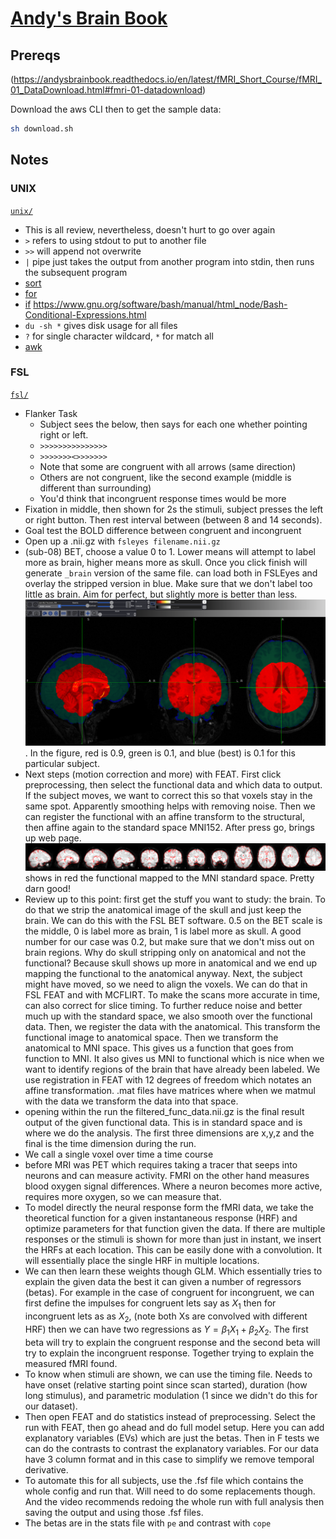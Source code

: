 # [Andy's Brain Book](https://andysbrainbook.readthedocs.io/en/latest/index.html)

## Prereqs

(https://andysbrainbook.readthedocs.io/en/latest/fMRI_Short_Course/fMRI_01_DataDownload.html#fmri-01-datadownload)

Download the aws CLI then to get the sample data:

```bash
sh download.sh
```

## Notes

### UNIX

[`unix/`](./unix/)

- This is all review, nevertheless, doesn't hurt to go over again
- `>` refers to using stdout to put to another file
- `>>` will append not overwrite
- `|` pipe just takes the output from another program into stdin, then runs the subsequent program
- [sort](./unix/sort.sh)
- [for](./unix/for.sh)
- [if](./unix/if.sh) https://www.gnu.org/software/bash/manual/html_node/Bash-Conditional-Expressions.html
- `du -sh *` gives disk usage for all files
- `?` for single character wildcard, `*` for match all
- [awk](./unix/awk.sh)

### FSL

[`fsl/`](./fsl/)

- Flanker Task
 	- Subject sees the below, then says for each one whether pointing right or left.
	- `>>>>>>>>>>>>>>>`
	- `>>>>>>><>>>>>>>`
	- Note that some are congruent with all arrows (same direction)
	- Others are not congruent, like the second example (middle is different than surrounding)
	- You'd think that incongruent response times would be more
- Fixation in middle, then shown for 2s the stimuli, subject presses the left or right button. Then rest interval between (between 8 and 14 seconds).
- Goal test the BOLD difference between congruent and incongruent
- Open up a .nii.gz with `fsleyes filename.nii.gz`
- (sub-08) BET, choose a value 0 to 1. Lower means will attempt to label more as brain, higher means more as skull. Once you click finish will generate `_brain` version of the same file. can load both in FSLEyes and overlay the stripped version in blue. Make sure that we don't label too little as brain. Aim for perfect, but slightly more is better than less. ![comparing_bet](./fsl/images/comparing_bet.png). In the figure, red is 0.9, green is 0.1, and blue (best) is 0.1 for this particular subject.
- Next steps (motion correction and more) with FEAT. First click preprocessing, then select the functional data and which data to output. If the subject moves, we want to correct this so that voxels stay in the same spot. Apparently smoothing helps with removing noise. Then we can register the functional with an affine transform to the structural, then affine again to the standard space MNI152. After press go, brings up web page. ![registration](./fsl/images/example_func2standard1.png) shows in red the functional mapped to the MNI standard space. Pretty darn good!
- Review up to this point: first get the stuff you want to study: the brain. To do that we strip the anatomical image of the skull and just keep the brain. We can do this with the FSL BET software. 0.5 on the BET scale is the middle, 0 is label more as brain, 1 is label more as skull. A good number for our case was 0.2, but make sure that we don't miss out on brain regions. Why do skull stripping only on anatomical and not the functional? Because skull shows up more in anatomical and we end up mapping the functional to the anatomical anyway. Next, the subject might have moved, so we need to align the voxels. We can do that in FSL FEAT and with MCFLIRT. To make the scans more accurate in time, can also correct for slice timing. To further reduce noise and better much up with the standard space, we also smooth over the functional data. Then, we register the data with the anatomical. This transform the functional image to anatomical space. Then we transform the anatomical to MNI space. This gives us a function that goes from function to MNI. It also gives us MNI to functional which is nice when we want to identify regions of the brain that have already been labeled. We use registration in FEAT with 12 degrees of freedom which notates an affine transformation.  .mat files have matrices where when we matmul with the data we transform the data into that space.
-  opening within the run the filtered_func_data.nii.gz is the final result output of the given functional data. This is in standard space and is where we do the analysis. The first three dimensions are x,y,z and the final is the time dimension during the run.
- We call a single voxel over time a time course
- before MRI was PET which requires taking a tracer that seeps into neurons and can measure activity. FMRI on the other hand measures blood oxygen signal differences. Where a neuron becomes more active, requires more oxygen, so we can measure that.
- To model directly the neural response form the fMRI data, we take the theoretical function for a given instantaneous response (HRF) and optimize parameters for that function given the data. If there are multiple responses or the stimuli is shown for more than just in instant, we insert the HRFs at each location. This can be easily done with a convolution. It will essentially place the single HRF in multiple locations.
- We can then learn these weights though GLM. Which essentially tries to explain the given data the best it can given a number of regressors (betas). For example in the case of congruent for incongruent, we can first define the impulses for congruent lets say as $X_1$ then for incongruent lets as as $X_2$,  (note both Xs are convolved with different HRF) then we can have two regressions as $Y = \beta_1 X_1 + \beta_2 X_2$. The first beta will try to explain the congruent response and the second beta will try to explain the incongruent response. Together trying to explain the measured fMRI found.
- To know when stimuli are shown, we can use the timing file. Needs to have onset (relative starting point since scan started), duration (how long stimulus), and parametric modulation (1 since we didn't do this for our dataset).
- Then open FEAT and do statistics instead of preprocessing. Select the run with FEAT, then go ahead and do full model setup. Here you can add explanatory variables (EVs) which are just the betas. Then in F tests we can do the contrasts to contrast the explanatory variables. For our data have 3 column format and in this case to simplify we remove temporal derivative.   
- To automate this for all subjects, use the .fsf file which contains the whole config and run that. Will need to do some replacements though. And the video recommends redoing the whole run with full analysis then saving the output and using those .fsf files.
- The betas are in the stats file with `pe` and contrast with `cope`